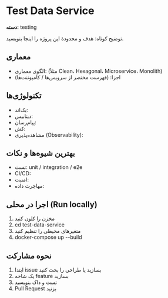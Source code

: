 # Test Data Service

**دسته:** testing

توضیح کوتاه:
هدف و محدودهٔ این پروژه را اینجا بنویسید.

## معماری
- الگوی معماری: (مثلاً Clean، Hexagonal، Microservice، Monolith)
- اجزا: (فهرست مختصر از سرویس‌ها / کامپوننت‌ها)

## تکنولوژی‌ها
- بک‌اند:
- دیتابیس:
- پیام‌رسان:
- کش:
- مشاهده‌پذیری (Observability):

## بهترین شیوه‌ها و نکات
- تست: unit / integration / e2e
- CI/CD:
- امنیت:
- مهاجرت داده:

## اجرا در محلی (Run locally)
1. مخزن را کلون کنید
2. cd test-data-service
3. متغیر‌های محیطی را تنظیم کنید
4. docker-compose up --build

## نحوه مشارکت
1. ابتدا issue بسازید یا طراحی را بحث کنید
2. یک شاخه feature بسازید
3. تست و داک بنویسید
4. Pull Request بزنید
